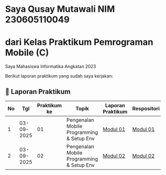 # Saya Qusay Mutawali NIM 230605110049 
# dari Kelas Praktikum Pemrograman Mobile (C)

Saya Mahasiswa Informatika Angkatan 2023

Berikut laporan praktikum yang sudah saya kerjakan:

## 📑 Laporan Praktikum

| No | Tgl        | Praktikum ke | Topik                                      | Laporan Praktikum    | Respositori |
|----|------------|--------------|--------------------------------------------|-------------|----------------|
| 1  | 03-09-2025 | 01           | Pengenalan Mobile Programming & Setup Env  | [Modul 01](link_modul_01) | [Modul 01](link_modul_01) |
| 2  | 03-09-2025 | 02           | Pengenalan Mobile Programming & Setup Env  | [Modul 02](link_modul_02) | [Modul 02](link_modul_02) |
